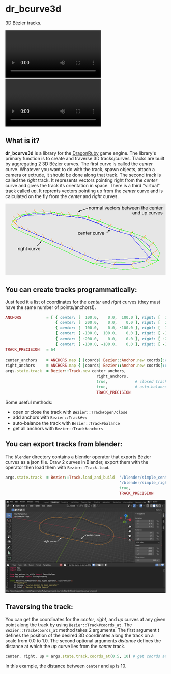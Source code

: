 # dr_bcurve3d
3D Bézier tracks.

![DemoGlobalView](/dr_bcurve3D_global_view_24fps.mov)
![DemoCameraView](/dr_bcurve3D_camera_view_24fps.mov)

## What is it?
**dr_bcurve3d** is a library for the [DragonRuby](https://dragonruby.itch.io/dragonruby-gtk) game engine. The library's primary function is to create and traverse 3D tracks/curves. Tracks are built by aggregating 2 3D Bézier curves.
The first curve is called the _center_ curve. Whatever you want to do with the track, spawn objects, attach a camera or extrude, it should be done along that track.
The second track is called the _right_ track. It represents vectors pointing right from the _center_ curve and gives the track its orientation in space.
There is a third "virtual" track called _up_. It reprents vectors pointing up from the _center_ curve and is calculated on the fly from the _center_ and _right_ curves.

![The 3 curves in a track](/center_right_up_curves.png)


## You can create tracks programmatically:

Just feed it a list of coordinates for the _center_ and _right_ curves (they must have the same number of points/anchors!).

```ruby
ANCHORS           = [ { center: [  100.0,    0.0,  100.0 ], right: [  100.0,    20.0,  100.0 ] },
                      { center: [  200.0,    0.0,    0.0 ], right: [  200.0,    20.0,    0.0 ] },
                      { center: [  100.0,    0.0, -100.0 ], right: [  100.0,    20.0, -100.0 ] },
                      { center: [ -100.0,  100.0,    0.0 ], right: [ -100.0,  100.0,    20.0 ] },
                      { center: [ -200.0,    0.0,    0.0 ], right: [ -200.0,    0.0,    20.0 ] },
                      { center: [ -100.0, -100.0,    0.0 ], right: [ -100.0, -100.0,    20.0 ] } ]
TRACK_PRECISION   = 64

center_anchors    = ANCHORS.map { |coords| Bezier::Anchor.new coords[:center] }
right_anchors     = ANCHORS.map { |coords| Bezier::Anchor.new coords[:right] }
args.state.track  = Bezier::Track.new center_anchors,
                                        right_anchors,
                                        true,            # closed track ?
                                        true,            # auto-balanced_track ?
                                        TRACK_PRECISION
```

Some useful methods:
- open or close the track with `Bezier::Track#open/close`
- add anchors with `Bezier::Track#<<`
- auto-balance the track with `Bezier::Track#balance`
- get all anchors with `Bezier::Track#anchors`


## You can export tracks from blender:

The `blender` directory contains a blender operator that exports Bézier curves as a json file. Draw 2 curves in Blander, export them with the operator then load them with `Bezier::Track.load`.

```ruby
args.state.track  = Bezier::Track.load_and_build  '/blender/simple_center.json',
                                                  '/blender/simple_right.json',
                                                  true,
                                                  TRACK_PRECISION
```

![Exporting from Blender](/blender_export.png)


## Traversing the track:

You can get the coordinates for the _center_, _right_, and _up_ curves at any given point along the track by using  `Bezier::Track#coords_at`. The `Bezier::Track#coords_at` method takes 2 arguments. The first argument _t_ defines the position of the desired 3D coordinates along the track on a scale from 0.0 to 1.0. The second optional arguments _distance_ defines the distance at which the _up_ curve lies from the _center_ track.

```ruby
center, right, up = args.state.track.coords_at(0.5, 10) # get coords at the middle of the track
```
In this example, the distance between `center` and `up` is 10.
